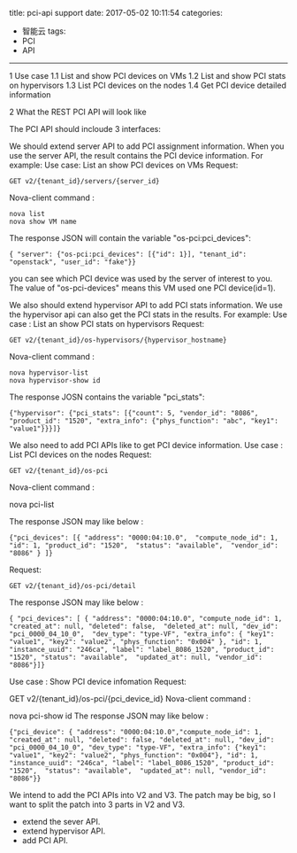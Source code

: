 title: pci-api support
date: 2017-05-02 10:11:54
categories:
- 智能云
tags:
- PCI
- API
---

1 Use case
1.1 List and show PCI devices on VMs
1.2 List and show PCI stats on hypervisors
1.3 List PCI devices on the nodes
1.4 Get PCI device detailed information

2 What the REST PCI API will look like

The PCI API should incloude 3 interfaces:

We should extend server API to add PCI assignment information. When you use the server API, the result contains the PCI device information. For example:
Use case: List an show PCI devices on VMs Request:

    GET v2/{tenant_id}/servers/{server_id}

Nova-client command :

    nova list
    nova show VM name 

The response JSON will contain the variable "os-pci:pci_devices":

    { "server": {"os-pci:pci_devices": [{"id": 1}], "tenant_id": "openstack", "user_id": "fake"}}

you can see which PCI device was used by the server of interest to you. The value of "os-pci-devices" means this VM used one PCI device(id=1).

We also should extend hypervisor API to add PCI stats information. We use the hypervisor api can also get the PCI stats in the results. For example:
Use case : List an show PCI stats on hypervisors  Request:

    GET v2/{tenant_id}/os-hypervisors/{hypervisor_hostname}

Nova-client command :

    nova hypervisor-list
    nova hypervisor-show id 

The response JOSN contains the variable "pci_stats":

    {"hypervisor": {"pci_stats": [{"count": 5, "vendor_id": "8086", "product_id": "1520", "extra_info": {"phys_function": "abc", "key1": "value1"}}}]}

We also need to add PCI APIs like to get PCI device information.
Use case : List PCI devices on the nodes  Request:

    GET v2/{tenant_id}/os-pci

Nova-client command :

  nova pci-list

 The response JSON may like below :

    {"pci_devices": [{ "address": "0000:04:10.0",  "compute_node_id": 1, "id": 1, "product_id": "1520",  "status": "available",  "vendor_id": "8086" } ]}
Request:

    GET v2/{tenant_id}/os-pci/detail

The response JSON may like below :

    { "pci_devices": [ { "address": "0000:04:10.0", "compute_node_id": 1, "created_at": null, "deleted": false,  "deleted_at": null, "dev_id": "pci_0000_04_10_0",  "dev_type": "type-VF", "extra_info": { "key1": "value1", "key2": "value2", "phys_function": "0x004" }, "id": 1, "instance_uuid": "246ca", "label": "label_8086_1520", "product_id": "1520", "status": "available",  "updated_at": null, "vendor_id": "8086"}]}

Use case : Show PCI device infomation Request:

   GET v2/{tenant_id}/os-pci/{pci_device_id}
Nova-client command :

  nova pci-show id 
The response JSON may like below :

    {"pci_device": { "address": "0000:04:10.0","compute_node_id": 1, "created_at": null, "deleted": false, "deleted_at": null, "dev_id": "pci_0000_04_10_0", "dev_type": "type-VF", "extra_info": {"key1": "value1", "key2": "value2", "phys_function": "0x004"}, "id": 1, "instance_uuid": "246ca", "label": "label_8086_1520", "product_id": "1520",  "status": "available",  "updated_at": null, "vendor_id": "8086"}}

We intend to add the PCI APIs into V2 and V3. The patch may be big, so I want to split the patch into 3 parts in V2 and V3.

* extend the sever API.
* extend hypervisor API.
* add PCI API.
